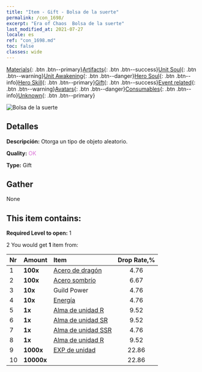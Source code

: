 ```yaml
---
title: "Item - Gift - Bolsa de la suerte"
permalink: /con_1698/
excerpt: "Era of Chaos  Bolsa de la suerte"
last_modified_at: 2021-07-27
locale: es
ref: "con_1698.md"
toc: false
classes: wide
---
```

 [Materials](/ItemsES/){: .btn .btn--primary}[Artifacts](/ItemsES/Artifacts/){: .btn .btn--success}[Unit Soul](/ItemsES/UnitSoul/){: .btn .btn--warning}[Unit Awakening](/ItemsES/UnitAwakening/){: .btn .btn--danger}[Hero Soul](/ItemsES/HeroSoul/){: .btn .btn--info}[Hero Skill](/ItemsES/HeroSkill/){: .btn .btn--primary}[Gift](/ItemsES/Gift/){: .btn .btn--success}[Event related](/ItemsES/Events/){: .btn .btn--warning}[Avatars](/ItemsES/Avatars/){: .btn .btn--danger}[Consumables](/ItemsES/Consumables/){: .btn .btn--info}[Unknown](/ItemsES/Unknown/){: .btn .btn--primary}

 ![Bolsa de la suerte](/images/t/i_907314.png)

## Detalles
 **Descripción:** Otorga un tipo de objeto aleatorio.

 **Quality:** <span style="color: #DA70D6">OK</span>

 **Type:** Gift

## Gather

  None

## This item contains:

 **Required Level to open:** 1

 2 You would get **1** item  from:

  | Nr | Amount |     Item    | Drop Rate,% |
  |:---|:-------|:------------|:---------:|
  | 1 |  **100x** | [Acero de dragón](/ItemsES/con_880/) | 4.76 | 
  | 2 |  **100x** | [Acero sombrío](/ItemsES/con_881/) | 6.67 | 
  | 3 |  **10x** | Guild Power | 4.76 | 
  | 4 |  **10x** | [Energía](/ItemsES/con_900/) | 4.76 | 
  | 5 |  **1x** | [Alma de unidad R](/ItemsES/con_533/) | 9.52 | 
  | 6 |  **1x** | [Alma de unidad SR](/ItemsES/con_534/) | 9.52 | 
  | 7 |  **1x** | [Alma de unidad SSR](/ItemsES/con_535/) | 4.76 | 
  | 8 |  **1x** | [Alma de unidad R](/ItemsES/con_533/) | 9.52 | 
  | 9 |  **1000x** | [EXP de unidad](/ItemsES/con_902/) | 22.86 | 
  | 10 |  **10000x** | <i class="fas fa-coins"/> | 22.86 | 
